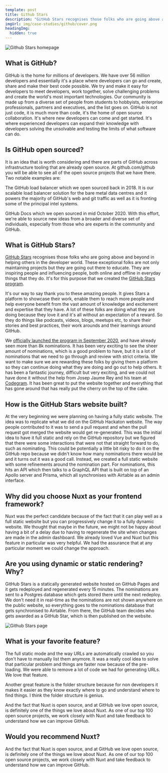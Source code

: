 ```yaml
---
template: post
title: Github Stars
description: "GitHub Stars recognises those folks who are going above and beyond in helping others in the developer world. These exceptional folks are not only maintaining projects but they are going out there to educate. They are inspiring people and influencing people, both online and offline in everyday things that they do. It's for this purpose that they created the GitHub Stars program."
imgUrl: img/case-studies/github/cover.png
headingImg:
  hidden: true
---
```

![Github Stars homepage](img/case-studies/github/main.png)

## What is GitHub?

GitHub is the home for millions of developers. We have over 56 million developers and essentially it's a place where developers can go and create, share and make their best code possible. We try and make it  easy for developers to meet developers, work together, solve challenging problems and create the world's most important technologies. Our community is made up from a diverse set of people from students to hobbyists, enterprise professionals, partners and executives, and the list goes on. GitHub is not just code, it is much more than code, it's the home of open source collaboration. It's where new developers can come and get started. It's where experienced developers can expand their knowledge with developers solving the unsolvable and testing the limits of what software can do.

## Is GitHub open sourced?

It is an idea that is worth considering and there are parts of GitHub across infrastructure tooling that are already open source. At github.com/github you will be able to see all of the open source projects that we have there. Two notable examples are:

  The GitHub load balancer which we open sourced back in 2018. It is our scalable load balancer solution for the bare metal data centres and it powers the majority of GitHub's web and git traffic as well as it is fronting some of the principal intel systems.

  GitHub Docs which we open sourced in mid October 2020. With this effort, we're able to source new ideas from a broader and diverse set of individuals, especially from those who are  experts in the community and GitHub.

## What is GitHub Stars?

[GitHub Stars](http://stars.github.com/) recognises those folks who are going above and beyond in helping others in the developer world. These exceptional folks are not only maintaining projects but they are going out there to educate. They are inspiring people and influencing people, both online and offline in everyday things that they do. It's for this purpose that we created the [GitHub Stars program](http://stars.github.com/). 

It's our way to say thank you to these amazing people. It gives Stars a platform to showcase their work, enable them to reach more people and help everyone benefit from the vast amount of knowledge and excitement and expertise that they have. A lot of these folks are doing what they are doing because they love it and it's all without an expectation of a reward. So they do things like podcasts, videos, blogs, meetups etc, to share their stories and best practices, their work arounds and their learnings around GitHub. 

We [officially launched the program in September 2020](https://github.blog/2020-09-03-introducing-the-github-stars-program/), and have already seen more than 8k nominations. It has been very exciting to see the sheer amount of nominations, which is a good problem to have, but it is a lot of nominations that we need to go through and review with strict criteria. We want to make sure we are rewarding these folks by giving them a platform so they can continue doing what they are doing and go out to help others. It has been a fantastic journey, difficult but very exciting, and we could not have done it without the help from Josep Jaume Rey and his team at [Codegram](https://www.codegram.com/). It has been great to put the website together and everything that has gone around that has really put the cherry on the top of the cake.

## How is the GitHub Stars website built?

At the very beginning we were planning on having a fully static website. The idea was to replicate what we did on the GitHub Hackaton website. The way people contributed to it was to send a pull request and when the pull request got merged the website would get re-generated. This was the initial idea to have it full static and rely on the GitHub repository but we figured that there were some interactions that were not that straight forward to do, such as nominating. This could be potentially a little bit risky to do it on the GitHub repo because we didn't know how many nominations there would be and it turns out it was a good call. Instead, we created a full static website with some refinements around the nomination part. For nominations, this hits an API which then talks to a GraphQL API that is built on top of an Apollo server and Prisma, which all synchronises with Airtable as an admin interface.

## Why did you choose Nuxt as your frontend framework?

Nuxt was the perfect candidate because of the fact that it can play well as a full static website but you can progressively change it to a fully dynamic website. We thought that maybe in the future, we might not be happy about having a bit of a delay due to having to regenerate the site when changes are made in the admin dashboard. We already loved Vue and Nuxt but this feature in particular was very helpful. We had the assurance that at any particular moment we could change the approach. 

## Are you using dynamic or static rendering? Why?

GitHub Stars is a statically generated website hosted on GitHub Pages and it gets redeployed and regenerated every 15 minutes. The nominations are sent to a Postgres database which gets stored there until the next redeploy. We don't need it in real-time as the nominations are not shown anywhere on the public website, so everything goes to the nominations database that gets synchronised to Airtable. From there, the GitHub team decides who gets awarded as a GitHub Star, which is then published on the website.

![Github Stars page](img/case-studies/github/1.png)

## What is your favorite feature?

The full static mode and the way URLs are automatically crawled so you don't have to manually list them anymore. It was a really cool idea to solve that particular problem and things are faster now because of the pre-loading. We were able to remove a lot of code we had for generating URLs. We love that feature.

Another great feature is the folder structure because for non developers it makes it easier as they know exactly where to go and understand where to find things. I think the folder structure is genius. 

And the fact that Nuxt is open source, and at GitHub we love open source, is definitely one of the things we love about Nuxt. As one of our top 100 open source projects, we work closely with Nuxt and take feedback to understand how we can improve GitHub.

## Would you recommend Nuxt?

And the fact that Nuxt is open source, and at GitHub we love open source, is definitely one of the things we love about Nuxt. As one of our top 100 open source projects, we work closely with Nuxt and take feedback to understand how we can improve GitHub.
